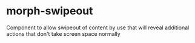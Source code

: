 # morph-swipeout
Component to allow swipeout of content by use that will reveal additional actions that don't take screen space normally
